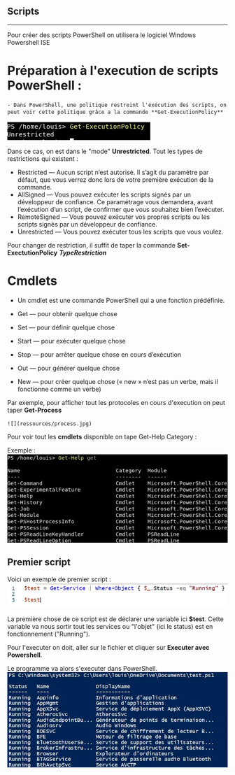 ## Scripts 
***
Pour créer des scripts PowerShell on utilisera le logiciel Windows Powershell ISE 

# Préparation à l'execution de scripts PowerShell : 
    - Dans PowerShell, une politique restreint l'éxécution des scripts, on peut voir cette politique grâce a la commande **Get-ExecutionPolicy**

![](ressources/policy.jpg)

Dans ce cas, on est dans le "mode" **Unrestricted**. Tout les types de restrictions qui existent : 

  - Restricted — Aucun script n’est autorisé. Il s’agit du paramètre par défaut, que vous verrez donc lors de votre première exécution de la commande.
  - AllSigned — Vous pouvez exécuter les scripts signés par un développeur de confiance. Ce paramétrage vous demandera, avant l’exécution d’un script, de confirmer que vous souhaitez bien l’exécuter.
  - RemoteSigned — Vous pouvez exécuter vos propres scripts ou les scripts signés par un développeur de confiance.
  - Unrestricted — Vous pouvez exécuter tous les scripts que vous voulez.

Pour changer de restriction, il suffit de taper la commande **Set-ExectutionPolicy** ***TypeRestriction***


# Cmdlets 

- Un cmdlet est une commande PowerShell qui a une fonction prédéfinie. 

- Get — pour obtenir quelque chose
- Set — pour définir quelque chose
- Start — pour exécuter quelque chose
- Stop — pour arrêter quelque chose en cours d’exécution
- Out — pour générer quelque chose
- New — pour créer quelque chose (« new » n’est pas un verbe, mais il fonctionne comme un verbe)

Par exemple, pour afficher tout les protocoles en cours d'execution on peut taper **Get-Process** 

    ![](ressources/process.jpg)

Pour voir tout les **cmdlets** disponible on tape Get-Help Category : 

Exemple : ![](ressources/get-help.jpg)

## Premier script

Voici un exemple de premier script : 
    ![](ressources/script1.jpg)

La première chose de ce script est de déclarer une variable ici **$test**. Cette variable va nous sortir tout les services ou "l'objet" (ici le status) est en fonctionnement ("Running"). 

Pour l'executer on doit, aller sur le fichier et cliquer sur **Executer avec Powershell**.

Le programme va alors s'executer dans PowerShell. 
    ![](ressources/pwsh.jpg)